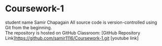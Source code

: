 # Coursework-1
student name Samir Chapagain
All source code is version-controlled using Git from the beginning.  
The repository is hosted on GitHub Classroom:
[GitHub Repository Link]https://github.com/samir1116/Coursework-1.git
[youtube link]
